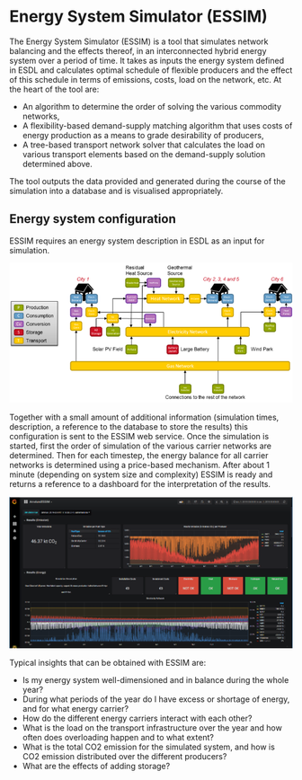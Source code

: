 # Energy System Simulator (ESSIM)

The Energy System Simulator (ESSIM) is a tool that simulates network balancing and the effects thereof, in an interconnected hybrid energy system over a period of time. It takes as inputs the energy system defined in ESDL and calculates optimal schedule of flexible producers and the effect of this schedule in terms of emissions, costs, load on the network, etc. At the heart of the tool are:

- An algorithm to determine the order of solving the various commodity networks,
- A flexibility-based demand-supply matching algorithm that uses costs of energy production as a means to grade desirability of producers,
- A tree-based transport network solver that calculates the load on various transport elements based on the demand-supply solution determined above.

The tool outputs the data provided and generated during the course of the simulation into a database and is visualised appropriately.

## Energy system configuration

ESSIM requires an energy system description in ESDL as an input for simulation.

![](pictures/essim-es-configuration.png)

Together with a small amount of additional information (simulation times, description, a reference to the database to store the results) this configuration is sent to the ESSIM web service. Once the simulation is started, first the order of simulation of the various carrier networks are determined. Then for each timestep, the energy balance for all carrier networks is determined using a price-based mechanism. After about 1 minute (depending on system size and complexity) ESSIM is ready and returns a reference to a dashboard for the interpretation of the results.

![](pictures/essim-dashboard.png)

Typical insights that can be obtained with ESSIM are: 

- Is my energy system well-dimensioned and in balance during the whole year?
- During what periods of the year do I have excess or shortage of energy, and for what energy carrier?
- How do the different energy carriers interact with each other?
- What is the load on the transport infrastructure over the year and how often does overloading happen and to what extent?
- What is the total CO2 emission for the simulated system, and how is CO2 emission distributed over the different producers?
- What are the effects of adding storage?
